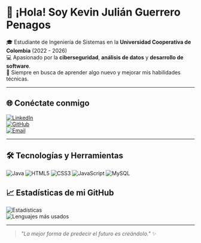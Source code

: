# 👋 ¡Hola! Soy Kevin Julián Guerrero Penagos  

🎓 Estudiante de Ingeniería de Sistemas en la **Universidad Cooperativa de Colombia** (2022 - 2026)  
💻 Apasionado por la **ciberseguridad**, **análisis de datos** y **desarrollo de software**.  
🚀 Siempre en busca de aprender algo nuevo y mejorar mis habilidades técnicas.  

---

## 🌐 Conéctate conmigo  
[![LinkedIn](https://img.shields.io/badge/LinkedIn-Kevin%20Guerrero-blue?logo=linkedin)](https://www.linkedin.com/in/kevin-julian-guerrero-penagos-013b522b2/)  
[![GitHub](https://img.shields.io/badge/GitHub-Asnarck7-black?logo=github)](https://github.com/Asnarck7)  
[![Email](https://img.shields.io/badge/Email-kevinjulianguerrero7%40gmail.com-red?logo=gmail)](mailto:kevinjulianguerrero7@gmail.com)  

---

## 🛠️ Tecnologías y Herramientas  
![Java](https://img.shields.io/badge/Java-007396?style=flat&logo=java&logoColor=white)
![HTML5](https://img.shields.io/badge/HTML5-E34F26?style=flat&logo=html5&logoColor=white)
![CSS3](https://img.shields.io/badge/CSS3-1572B6?style=flat&logo=css3&logoColor=white)
![JavaScript](https://img.shields.io/badge/JavaScript-F7DF1E?style=flat&logo=javascript&logoColor=black)
![MySQL](https://img.shields.io/badge/MySQL-4479A1?style=flat&logo=mysql&logoColor=white)


## 📈 Estadísticas de mi GitHub  
![Estadísticas](https://github-readme-stats.vercel.app/api?username=Asnarck7&show_icons=true&theme=tokyonight)  
![Lenguajes más usados](https://github-readme-stats.vercel.app/api/top-langs/?username=Asnarck7&layout=compact&theme=tokyonight)  

---

> _"La mejor forma de predecir el futuro es creándolo."_ ✨
